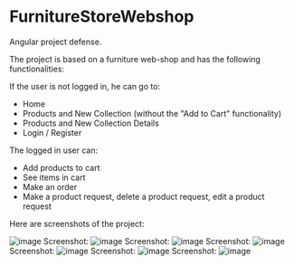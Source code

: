 # FurnitureStoreWebshop
Angular project defense.

The project is based on a furniture web-shop and has the following functionalities:

If the user is not logged in, he can go to:
 - Home
 - Products and New Collection (without the "Add to Cart" functionality)
 - Products and New Collection Details
 - Login / Register

The logged in user can:
 - Add products to cart
 - See items in cart
 - Make an order
 - Make a product request, delete a product request, edit a product request

Here are screenshots of the project:

![image](https://github.com/EvgeniGamanski/FurnitureStoreWebshop/assets/114442045/b5a0d24b-8b31-4cae-b53c-457da786e7a6)
Screenshot:
![image](https://github.com/EvgeniGamanski/FurnitureStoreWebshop/assets/114442045/f4885626-800a-4e7f-8904-81aea60f0bbf)
Screenshot:
![image](https://github.com/EvgeniGamanski/FurnitureStoreWebshop/assets/114442045/c92b7dc2-5d30-401d-bd7b-a472633456cc)
Screenshot:
![image](https://github.com/EvgeniGamanski/FurnitureStoreWebshop/assets/114442045/4af33e3c-31fb-462d-973a-df94067acc51)
Screenshot:
![image](https://github.com/EvgeniGamanski/FurnitureStoreWebshop/assets/114442045/809d44de-fc15-4b3a-a05f-ac225ebaa62d)
Screenshot:
![image](https://github.com/EvgeniGamanski/FurnitureStoreWebshop/assets/114442045/395ce972-a30d-4d1b-b57b-fecf4c935b16)
Screenshot:
![image](https://github.com/EvgeniGamanski/FurnitureStoreWebshop/assets/114442045/f7a0724c-f1bc-4569-9b0c-a0a085e3c11c)







